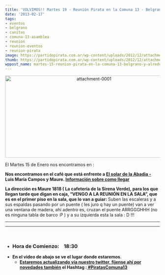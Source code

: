 ```yaml
---
title: 'VOLVIMOS!! Martes 19 - Reunión Pirata en la Comuna 13 - Belgrano y alrededores '
date: '2013-02-17'
tags:
- eventos
- belgrano
- canitas
- comuna-13-asamblea
- reunion
- reunion-eventos
- reunion-pirata
image: https://partidopirata.com.ar/wp-content/uploads/2012/12/attachment-0001.jpg
thumb: https://partidopirata.com.ar/wp-content/uploads/2012/12/attachment-0001-150x150.jpg
wppost_name: martes-15-reunion-pirata-en-la-comuna-13-belgrano-y-alrededores
---
```


<p style="text-align: center;"><a href="https://partidopirata.com.ar/7884/martes-18-de-diciembre-reunion-en-la-comuna-13-belgrano-y-alrededores/attachment-0001" rel="attachment wp-att-7885"><img class="size-full wp-image-7885 aligncenter" title="Logo de la Reunion" alt="attachment-0001" src="https://partidopirata.com.ar/wp-content/uploads/2012/12/attachment-0001.jpg" width="563" height="268" /></a></p>
El Martes 15 de Enero nos encontramos en :

<strong><strong>Nos encontramos en el café que está enfrente a <a href="http://www.elsolarshopping.com.ar/%27%20target=">El solar de la Abadia - </a>Luis María Campos y Maure. <a href="http://www.elsolarshopping.com.ar/comollegar.php" target="_blank">Información sobre como llegar</a></strong></strong>

<strong><strong>La dirección es Maure 1818 ( La cafetería de la Sirena Verde), para los que llegan tarde que digan en caja, “VENGO A LA REUNIÓN EN LA SALA”, que es en el primer piso en la sala, que lo van a guiar: </strong></strong>Suben las escaleras y a sus espaldas pasando por un puente ( les juro q hay un puente) van a ver una ventana de madera, ahí adentro es, cruzan el puente ARRGGGHHH (no es ninguna tabla de barco :P ) y a su izquierda esta la sala : D !!!

<hr />



<hr />

&nbsp;
<ul>
	<li>
<h3><strong>Hora de Comienzo:    </strong>18:30</h3>
</li>
	<li><strong>En el video de abajo se ve el lugar donde estaremos</strong>.
<ul>
	<li><strong><a href="https://twitter.com/PartidoPirataAr" target="_blank">Estaremos actualizando vía nuestro twitter, fíjense ahí por novedades también</a>
el Hashtag :<a href="https://twitter.com/search?q=%23PiratasComuna13&amp;src=hash" target="_blank"> #PiratasComuna13</a></strong></li>
</ul>
</li>
</ul>
